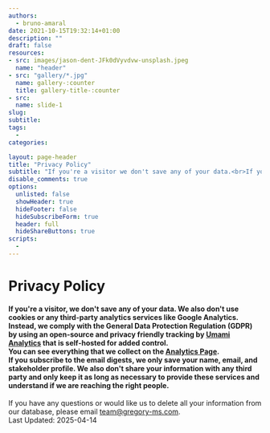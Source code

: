 ```yaml
---
authors:
  - bruno-amaral
date: 2021-10-15T19:32:14+01:00
description: ""
draft: false
resources: 
- src: images/jason-dent-JFk0dVyvdvw-unsplash.jpeg
  name: "header"
- src: "gallery/*.jpg"
  name: gallery-:counter
  title: gallery-title-:counter
- src:
  name: slide-1
slug:
subtitle: 
tags: 
  - 
categories: 

layout: page-header
title: "Privacy Policy"
subtitle: "If you're a visitor we don't save any of your data.<br>If you subscribe to the email digest we save your name, stakeholder profile, and email."
disable_comments: true
options:
  unlisted: false
  showHeader: true
  hideFooter: false
  hideSubscribeForm: true
  header: full
  hideShareButtons: true
scripts:
  -
---
```


<div class="col-md-7 ml-auto text-right">
	<h1 class="title" itemprop="headline">Privacy Policy</h1>
	<h4 class="description" itemprop="subtitle d-print-block">
		If you're a visitor, we don't save any of your data. We also don't use cookies or any third-party analytics services like Google Analytics. Instead, we comply with the General Data Protection Regulation (GDPR) by using an open-source and privacy friendly tracking by <a href="https://umami.is/" target="_blank">Umami Analytics</a> that is self-hosted for added control.<br>
		You can see everything that we collect on the <a class="umami--click--analytics-disclaimer-page" href="https://analytics.gregory-ms.com/">Analytics Page</a>.<br>
		If you subscribe to the email digests, we only save your name, email, and stakeholder profile. We also don't share your information with any third party and only keep it as long as necessary to provide these services and understand if we are reaching the right people.
	</h4>
	<p>
		If you have any questions or would like us to delete all your information from our database, please email <a href="mailto:team@gregory-ms.com">team@gregory-ms.com</a>.<br>
		Last Updated: 2025-04-14
	</p>
<br></div>
